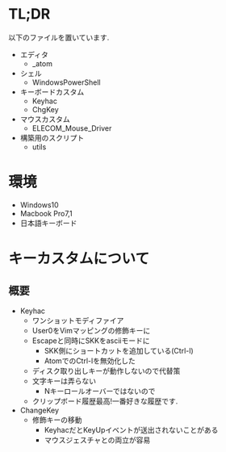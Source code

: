 # TL;DR
以下のファイルを置いています.
+ エディタ
    + _atom
+ シェル
    + WindowsPowerShell
+ キーボードカスタム
    + Keyhac
    + ChgKey
+ マウスカスタム
    + ELECOM_Mouse_Driver
+ 構築用のスクリプト
    + utils

# 環境
+ Windows10
+ Macbook Pro7,1
+ 日本語キーボード

# キーカスタムについて
## 概要
+ Keyhac
    + ワンショットモディファイア
    + User0をVimマッピングの修飾キーに
    + Escapeと同時にSKKをasciiモードに
        + SKK側にショートカットを追加している(Ctrl-l)
        + AtomでのCtrl-lを無効化した
    + ディスク取り出しキーが動作しないので代替策
    + 文字キーは弄らない
        + Nキーロールオーバーではないので
    + クリップボード履歴最高!一番好きな履歴です.
+ ChangeKey
    + 修飾キーの移動
        + KeyhacだとKeyUpイベントが送出されないことがある
        + マウスジェスチャとの両立が容易
